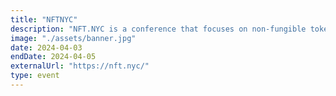 ```yaml
---
title: "NFTNYC"
description: "NFT.NYC is a conference that focuses on non-fungible tokens (NFTs) and their potential to disrupt various industries, ranging from art to games."
image: "./assets/banner.jpg"
date: 2024-04-03
endDate: 2024-04-05
externalUrl: "https://nft.nyc/"
type: event
---
```

